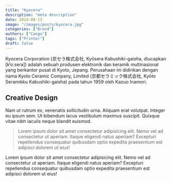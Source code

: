 ```yaml
---
title: "Kyocera"
description: "meta description"
date: 2024-08-13
image: "/images/posts/kyocera.jpg"
categories: ["Brand"]
authors: ["Cango"]
tags: ["Printer"]
draft: false
---
```


Kyocera Corporation (京セラ株式会社, Kyōsera Kabushiki-gaisha, diucapkan [kʲoːseɾa]) adalah sebuah produsen elektronik dan keramik multinasional yang berkantor pusat di Kyoto, Jepang. Perusahaan ini didirikan dengan nama Kyoto Ceramic Company, Limited (京都セラミック株式会社, Kyōto Seramikku Kabushiki-gaisha) pada tahun 1959 oleh Kazuo Inamori.

## Creative Design

Nam ut rutrum ex, venenatis sollicitudin urna. Aliquam erat volutpat. Integer eu ipsum sem. Ut bibendum lacus vestibulum maximus suscipit. Quisque vitae nibh iaculis neque blandit euismod.

> Lorem ipsum dolor sit amet consectetur adipisicing elit. Nemo vel ad consectetur ut aperiam. Itaque eligendi natus aperiam? Excepturi repellendus consequatur quibusdam optio expedita praesentium est adipisci dolorem ut eius!

Lorem ipsum dolor sit amet consectetur adipisicing elit. Nemo vel ad consectetur ut aperiam. Itaque eligendi natus aperiam? Excepturi repellendus consequatur quibusdam optio expedita praesentium est adipisci dolorem ut eius!
